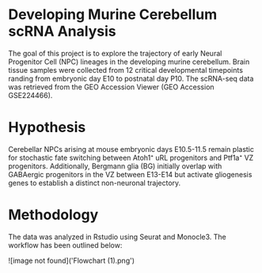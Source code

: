 # Developing Murine Cerebellum scRNA Analysis

The goal of this project is to explore the trajectory of early Neural Progenitor Cell (NPC) lineages in the developing murine cerebellum. Brain tissue samples were collected from 12 critical developmental timepoints randing from embryonic day E10 to postnatal day P10. The scRNA-seq data was retrieved from the GEO Accession Viewer (GEO Accession GSE224466). 

# Hypothesis 

Cerebellar NPCs arising at mouse embryonic days E10.5-11.5 remain plastic for stochastic fate switching between Atoh1⁺ uRL progenitors and Ptf1a⁺ VZ progenitors. Additionally, Bergmann glia (BG) initially overlap with GABAergic progenitors in the VZ between E13-E14 but activate gliogenesis genes to establish a distinct non-neuronal trajectory.

# Methodology

The data was analyzed in Rstudio using Seurat and Monocle3. The workflow has been outlined below: 

![image not found]('Flowchart (1).png')

